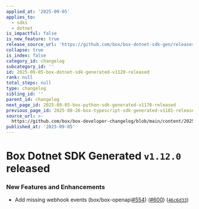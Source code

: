 ```yaml
---
applied_at: '2025-09-05'
applies_to:
  - sdks
  - dotnet
is_impactful: false
is_new_feature: true
release_source_url: 'https://github.com/box/box-dotnet-sdk-gen/releases/tag/v1.12.0'
collapse: true
is_index: false
category_id: changelog
subcategory_id: ''
id: 2025-09-05-box-dotnet-sdk-generated-v1120-released
rank: null
total_steps: null
type: changelog
sibling_id: ''
parent_id: changelog
next_page_id: 2025-09-05-box-python-sdk-generated-v1170-released
previous_page_id: 2025-08-26-box-typescript-sdk-generated-v1181-released
source_url: >-
  https://github.com/box/box-developer-changelog/blob/main/content/2025/09-05-box-dotnet-sdk-generated-v1120-released.md
published_at: '2025-09-05'
---
```

# Box Dotnet SDK Generated `v1.12.0` released

### New Features and Enhancements

* Add missing webhook events (box/box-openapi[#554][1]) ([#600][2]) ([`46c6d33`][3])

[1]: https://github.com/box/box-dotnet-sdk-gen/issues/554

[2]: https://github.com/box/box-dotnet-sdk-gen/issues/600

[3]: https://github.com/box/box-dotnet-sdk-gen/commit/46c6d33238b7a97352a434333e18054d8adccd03